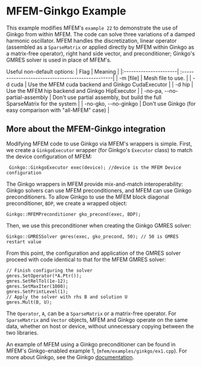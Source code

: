 # MFEM-Ginkgo Example

This example modifies MFEM's `example 22` to demonstrate the use of Ginkgo from
within MFEM.  The code can solve three variations of a damped harmonic oscillator.
MFEM handles the discretization, linear operator (assembled as a `SparseMatrix` or 
applied directly by MFEM within Ginkgo as a matrix-free operator), right hand side 
vector, and preconditioner; Ginkgo's GMRES solver is used in place of MFEM's.



Useful non-default options:
|   Flag                | Meaning                                           |
|:----------------------| :-------------------------------------------------|
|  -m [file]            | Mesh file to use.                                 |
| -d cuda               | Use the MFEM cuda backend and Ginkgo CudaExecutor |
| -d hip                | Use the MFEM hip backend and Ginkgo HipExecutor   |
| -no-pa,  --no-partial-assembly | Don't use partial assembly, but build the full SparseMatrix for the system  |
| -no-gko, --no-ginkgo  | Don't use Ginkgo (for easy comparison with "all-MFEM" case) |

## More about the MFEM-Ginkgo integration

Modifying MFEM code to use Ginkgo via MFEM's wrappers is simple.  First, we create a 
`GinkgoExecutor` wrapper (for Ginkgo's `Executor` class) to match the device configuration of MFEM:

```
 Ginkgo::GinkgoExecutor exec(device); //device is the MFEM Device configuration
```

The Ginkgo wrappers in MFEM provide mix-and-match interoperability: 
Ginkgo solvers can use MFEM preconditioners, and MFEM can use Ginkgo preconditioners.
To allow Ginkgo to use the MFEM block diagonal preconditioner, `BDP`, we create
a wrapped object:

```
Ginkgo::MFEMPreconditioner gko_precond(exec, BDP);
```

Then, we use this preconditioner when creating the Ginkgo GMRES solver:

```
Ginkgo::GMRESSolver gmres(exec, gko_precond, 50); // 50 is GMRES restart value
```

From this point, the configuration and application of the GMRES solver proceed with
code identical to that for the MFEM GMRES solver:

```
// Finish configuring the solver
gmres.SetOperator(*A.Ptr());
gmres.SetRelTol(1e-12);
gmres.SetMaxIter(1000);
gmres.SetPrintLevel(1);
// Apply the solver with rhs B and solution U
gmres.Mult(B, U);
```

The `Operator`, `A`, can be a `SparseMatrix` or a matrix-free operator. For `SparseMatrix`
and `Vector` objects, MFEM and Ginkgo operate on the same data, whether on host or device,
without unnecessary copying between the two libraries. 

An example of MFEM using a Ginkgo preconditioner can be found in MFEM's Ginkgo-enabled example 1,
(`mfem/examples/ginkgo/ex1.cpp`).
For more about Ginkgo, see the Ginkgo [documentation](https://ginkgo-project.github.io/ginkgo/doc/develop/). 
